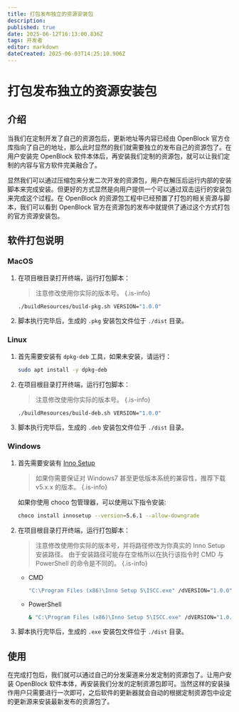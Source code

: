 ```yaml
---
title: 打包发布独立的资源安装包
description: 
published: true
date: 2025-06-12T16:13:00.836Z
tags: 开发者
editor: markdown
dateCreated: 2025-06-03T14:25:10.906Z
---
```


# 打包发布独立的资源安装包

## 介绍

当我们在定制开发了自己的资源包后，更新地址等内容已经由 OpenBlock 官方仓库指向了自己的地址，那么此时显然的我们就需要独立的发布自己的资源包了。在用户安装完 OpenBlock 软件本体后，再安装我们定制的资源包，就可以让我们定制的内容与官方软件完美融合了。

显然我们可以通过压缩包来分发二次开发的资源包，用户在解压后运行内部的安装脚本来完成安装。但更好的方式显然是向用户提供一个可以通过双击运行的安装包来完成这个过程。在 OpenBlock 的资源包工程中已经预置了打包的相关资源与脚本，我们可以看到 OpenBlock 官方在资源包的发布中就提供了通过这个方式打包的官方资源安装包。

## 软件打包说明

### MacOS

1. 在项目根目录打开终端，运行打包脚本：

    > 注意修改使用你实际的版本号。
    {.is-info}

    ``` bash
    ./buildResources/build-pkg.sh VERSION="1.0.0"
    ```

2. 脚本执行完毕后，生成的 `.pkg` 安装包文件位于 `./dist` 目录。

### Linux

1. 首先需要安装有 `dpkg-deb` 工具，如果未安装，请运行：

    ``` bash
    sudo apt install -y dpkg-deb
    ```

2. 在项目根目录打开终端，运行打包脚本：

    > 注意修改使用你实际的版本号。
    {.is-info}

    ``` bash
    ./buildResources/build-deb.sh VERSION="1.0.0"
    ```

3. 脚本执行完毕后，生成的 `.deb` 安装包文件位于 `./dist` 目录。

### Windows

1. 首先需要安装有 [Inno Setup](https://jrsoftware.org/isinfo.php)

    > 如果你需要保证对 Windows7 甚至更低版本系统的兼容性，推荐下载 v5.x.x 的版本。 
    {.is-info}
    
    如果你使用 choco 包管理器，可以使用以下指令安装:

    ``` bash
    choco install innosetup --version=5.6.1 --allow-downgrade
    ```

2. 在项目根目录打开终端，运行打包脚本：

    > 注意修改使用你实际的版本号，并将路径修改为你真实的 Inno Setup 安装路径。
    > 由于安装路径可能存在空格所以在执行该指令时 CMD 与 PowerShell 的命令是不同的。
    {.is-info}

    - CMD
    
        ``` bash
        "C:\Program Files (x86)\Inno Setup 5\ISCC.exe" /dVERSION="1.0.0" "./buildResources/setup.iss"
        ```

    - PowerShell
    
        ``` bash
        & "C:\Program Files (x86)\Inno Setup 5\ISCC.exe" /dVERSION="1.0.0" "./buildResources/setup.iss"
        ```

3. 脚本执行完毕后，生成的 `.exe` 安装包文件位于 `./dist` 目录。

## 使用

在完成打包后，我们就可以通过自己的分发渠道来分发定制的资源包了。让用户安装 OpenBlock 软件本体，再安装我们分发的定制资源包即可。当然这样的安装操作用户只需要进行一次即可，之后软件的更新器就会自动的根据定制资源包中设定的更新源来安装最新发布的资源包了。
